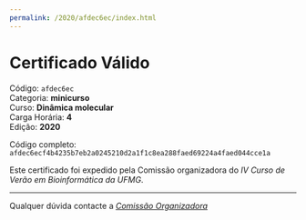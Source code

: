```yaml
---
permalink: /2020/afdec6ec/index.html
---
```


# Certificado Válido

Código: `afdec6ec`<br>
Categoria: **minicurso**<br>
Curso: **Dinâmica molecular**<br>
Carga Horária: **4**<br>
Edição: **2020**<br>


Código completo: `afdec6ecf4b4235b7eb2a0245210d2a1f1c8ea288faed69224a4faed044cce1a`


Este certificado foi expedido pela Comissão organizadora do *IV Curso de Verão em Bioinformática da UFMG*.

----

Qualquer dúvida contacte a [_Comissão Organizadora_](<mailto:cursobioinfoufmg@gmail.com$subject=[Certificados]>)

